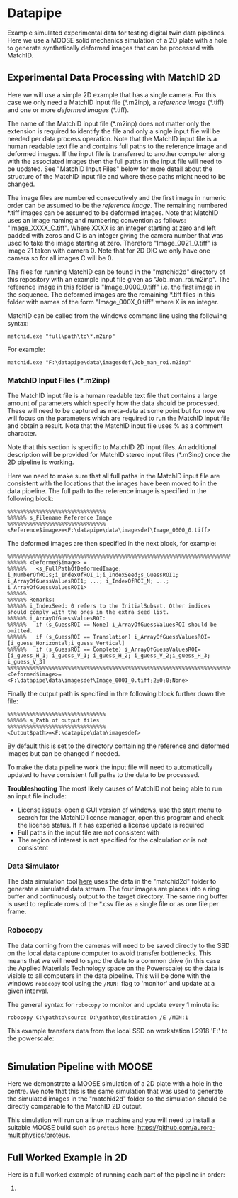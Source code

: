 # Datapipe
Example simulated experimental data for testing digital twin data pipelines. Here we use a MOOSE solid mechanics simulation of a 2D plate with a hole to generate synthetically deformed images that can be processed with MatchID.

## Experimental Data Processing with MatchID 2D
Here we will use a simple 2D example that has a single camera. For this case we only need a MatchID input file (\*.m2inp), a *reference image* (\*.tiff) and one or more *deformed images* (\*.tiff).

The name of the MatchID input file (\*.m2inp) does not matter only the extension is required to identify the file and only a single input file will be needed per data process operation. Note that the MatchID input file is a human readable text file and contains full paths to the reference image and deformed images. If the input file is transferred to another computer along with the associated images then the full paths in the input file will need to be updated. See "MatchID Input Files" below for more detail about the structure of the MatchID input file and where these paths might need to be changed.

The image files are numbered consecutively and the first image in numeric order can be assumed to be the *reference image*. The remaining numbered *.tiff images can be assumed to be deformed images. Note that MatchID uses an image naming and numbering convention as follows: "Image_XXXX_C.tiff". Where XXXX is an integer starting at zero and left padded with zeros and C is an integer giving the camera number that was used to take the image starting at zero. Therefore "Image_0021_0.tiff" is image 21 taken with camera 0. Note that for 2D DIC we only have one camera so for all images C will be 0.

The files for running MatchID can be found in the "matchid2d" directory of this repository with an example input file given as "Job_man_roi.m2inp". The reference image in this folder is "Image_0000_0.tiff" i.e. the first image in the sequence. The deformed images are the remaining \*.tiff files in this folder with names of the form "Image_000X_0.tiff" where X is an integer.

MatchID can be called from the windows command line using the following syntax:
```shell
matchid.exe "full\path\to\*.m2inp"
```

For example:
```shell
matchid.exe "F:\datapipe\data\imagesdef\Job_man_roi.m2inp"
```

### MatchID Input Files (\*.m2inp)
The MatchID input file is a human readable text file that contains a large amount of parameters which specify how the data should be processed. These will need to be captured as meta-data at some point but for now we will focus on the parameters which are required to run the MatchID input file and obtain a result. Note that the MatchID input file uses \% as a comment character.

Note that this section is specific to MatchID 2D input files. An additional description will be provided for MatchID stereo input files (\*.m3inp) once the 2D pipeline is working.

Here we need to make sure that all full paths in the MatchID input file are consistent with the locations that the images have been moved to in the data pipeline. The full path to the reference image is specified in the following block:
```
%%%%%%%%%%%%%%%%%%%%%%%%%%%%%%%
%%%%%% s_Filename Reference Image
%%%%%%%%%%%%%%%%%%%%%%%%%%%%%%%
<Reference$image>=<F:\datapipe\data\imagesdef\Image_0000_0.tiff>
```

The deformed images are then specified in the next block, for example:
```
%%%%%%%%%%%%%%%%%%%%%%%%%%%%%%%%%%%%%%%%%%%%%%%%%%%%%%%%%%%%%%%%%%%%%%%%%%%%%%%%%%%%%%%%%%%%%%%%%%%%%%%%%%%%%%
%%%%%% <Deformed$image> =
%%%%%% 	 <s_FullPathOfDeformedImage; i_NumberOfROIs;i_IndexOfROI_1;i_IndexSeed;s_GuessROI1;  i_ArrayOfGuessValuesROI1; ...; i_IndexOfROI_N; ...; i_ArrayOfGuessValuesROI1>
%%%%%%
%%%%%% Remarks:
%%%%%% i_IndexSeed: 0 refers to the InitialSubset. Other indices should comply with the ones in the extra seed list.
%%%%%% i_ArrayOfGuessValuesROI:
%%%%%% 	 if (s_GuessROI == None) i_ArrayOfGuessValuesROI should be omitted.
%%%%%% 	 if (s_GuessROI == Translation) i_ArrayOfGuessValuesROI= [i_guess_Horizontal;i_guess_Vertical]
%%%%%% 	 if (s_GuessROI == Complete) i_ArrayOfGuessValuesROI= [i_guess_H_1; i_guess_V_1; i_guess_H_2; i_guess_V_2;i_guess_H_3; i_guess_V_3]
%%%%%%%%%%%%%%%%%%%%%%%%%%%%%%%%%%%%%%%%%%%%%%%%%%%%%%%%%%%%%%%%%%%%%%%%%%%%%%%%%%%%%%%%%%%%%%%%%%%%%%%%%%%%%%
<Deformed$image>=<F:\datapipe\data\imagesdef\Image_0001_0.tiff;2;0;0;None>
```

Finally the output path is specified in thre following block further down the file:
```
%%%%%%%%%%%%%%%%%%%%%%%%%%%%%%%
%%%%%% s_Path of output files
%%%%%%%%%%%%%%%%%%%%%%%%%%%%%%%
<Output$path>=<F:\datapipe\data\imagesdef>
```
By default this is set to the directory containing the reference and deformed images but can be changed if needed.

To make the data pipeline work the input file will need to automatically updated to have consistent full paths to the data to be processed.

**Troubleshooting**
The most likely causes of MatchID not being able to run an input file include:
- License issues: open a GUI version of windows, use the start menu to search for the MatchID license manager, open this program and check the license status. If it has experied a license update is required
- Full paths in the input file are not consistent with  
- The region of interest is not specified for the calculation or is not consistent  

### Data Simulator
The data simulation tool [here](https://github.com/Applied-Materials-Technology/data-simulator) uses the data in the "matchid2d" folder to generate a simulated data stream. The four images are places into a ring buffer and continuously output to the target directory. The same ring buffer is used to replicate rows of the \*.csv file as a single file or as one file per frame.

### Robocopy
The data coming from the cameras will need to be saved directly to the SSD on the local data capture computer to avoid transfer bottlenecks. This means that we will need to sync the data to a common drive (in this case the Applied Materials Technology space on the Powerscale) so the data is visible to all computers in the data pipeline. This will be done with the windows `robocopy` tool using the `/MON:` flag to 'monitor' and update at a given interval.

The general syntax for `robocopy` to monitor and update every 1 minute is:
```
robocopy C:\pathto\source D:\pathto\destination /E /MON:1
```

This example transfers data from the local SSD on workstation L2918 'F:' to the powerscale:
```

```

## Simulation Pipeline with MOOSE
Here we demonstrate a MOOSE simulation of a 2D plate with a hole in the centre. We note that this is the same simulation that was used to generate the simulated images in the "matchid2d" folder so the simulation should be directly comparable to the MatchID 2D output.

This simulation will run on a linux machine and you will need to install a suitable MOOSE build such as `proteus` here: https://github.com/aurora-multiphysics/proteus. 


## Full Worked Example in 2D
Here is a full worked example of running each part of the pipeline in order:

1.